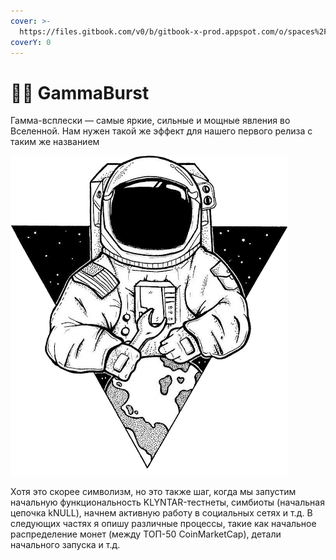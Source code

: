 ```yaml
---
cover: >-
  https://files.gitbook.com/v0/b/gitbook-x-prod.appspot.com/o/spaces%2FMlYPneLIcqHH1EOMSnny%2Fuploads%2FhglbbR5sFIA0Hm3sRUAs%2F3f9a76e8f304e41d93a8bf6daefc5163.gif?alt=media&token=9be2fce5-9063-43d4-9b45-f9e639f46b8c
coverY: 0
---
```


# 🧑🚀 GammaBurst

Гамма-всплески — самые яркие, сильные и мощные явления во Вселенной. Нам нужен такой же эффект для нашего первого релиза с таким же названием

![](../../.gitbook/assets/gamma.png)

Хотя это скорее символизм, но это также шаг, когда мы запустим начальную функциональность KLYNTAR-тестнеты, симбиоты (начальная цепочка kNULL), начнем активную работу в социальных сетях и т.д. В следующих частях я опишу различные процессы, такие как начальное распределение монет (между ТОП-50 CoinMarketCap), детали начального запуска и т.д.
